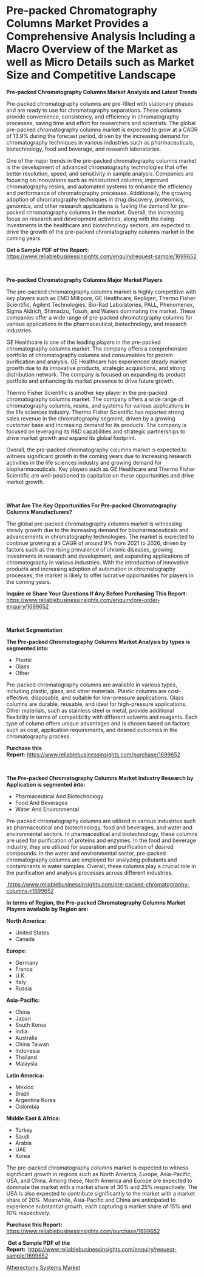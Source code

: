 <p><h1>Pre-packed Chromatography Columns Market Provides a Comprehensive Analysis Including a Macro Overview of the Market as well as Micro Details such as Market Size and Competitive Landscape</h1></p><p><strong>Pre-packed Chromatography Columns Market Analysis and Latest Trends</strong></p>
<p><p>Pre-packed chromatography columns are pre-filled with stationary phases and are ready to use for chromatography separations. These columns provide convenience, consistency, and efficiency in chromatography processes, saving time and effort for researchers and scientists. The global pre-packed chromatography columns market is expected to grow at a CAGR of 13.9% during the forecast period, driven by the increasing demand for chromatography techniques in various industries such as pharmaceuticals, biotechnology, food and beverage, and research laboratories.</p><p>One of the major trends in the pre-packed chromatography columns market is the development of advanced chromatography technologies that offer better resolution, speed, and sensitivity in sample analysis. Companies are focusing on innovations such as miniaturized columns, improved chromatography resins, and automated systems to enhance the efficiency and performance of chromatography processes. Additionally, the growing adoption of chromatography techniques in drug discovery, proteomics, genomics, and other research applications is fueling the demand for pre-packed chromatography columns in the market. Overall, the increasing focus on research and development activities, along with the rising investments in the healthcare and biotechnology sectors, are expected to drive the growth of the pre-packed chromatography columns market in the coming years.</p></p>
<p><strong>Get a Sample PDF of the Report:&nbsp;</strong> <a href="https://www.reliablebusinessinsights.com/enquiry/request-sample/1699652">https://www.reliablebusinessinsights.com/enquiry/request-sample/1699652</a></p>
<p>&nbsp;</p>
<p><strong>Pre-packed Chromatography Columns Major Market Players</strong></p>
<p><p>The pre-packed chromatography columns market is highly competitive with key players such as EMD Millipore, GE Healthcare, Repligen, Thermo Fisher Scientific, Agilent Technologies, Bio-Rad Laboratories, PALL, Phenomenex, Sigma Aldrich, Shimadzu, Tosoh, and Waters dominating the market. These companies offer a wide range of pre-packed chromatography columns for various applications in the pharmaceutical, biotechnology, and research industries.</p><p>GE Healthcare is one of the leading players in the pre-packed chromatography columns market. The company offers a comprehensive portfolio of chromatography columns and consumables for protein purification and analysis. GE Healthcare has experienced steady market growth due to its innovative products, strategic acquisitions, and strong distribution network. The company is focused on expanding its product portfolio and enhancing its market presence to drive future growth.</p><p>Thermo Fisher Scientific is another key player in the pre-packed chromatography columns market. The company offers a wide range of chromatography columns, resins, and systems for various applications in the life sciences industry. Thermo Fisher Scientific has reported strong sales revenue in the chromatography segment, driven by a growing customer base and increasing demand for its products. The company is focused on leveraging its R&D capabilities and strategic partnerships to drive market growth and expand its global footprint.</p><p>Overall, the pre-packed chromatography columns market is expected to witness significant growth in the coming years due to increasing research activities in the life sciences industry and growing demand for biopharmaceuticals. Key players such as GE Healthcare and Thermo Fisher Scientific are well-positioned to capitalize on these opportunities and drive market growth.</p></p>
<p>&nbsp;</p>
<p><strong>What Are The Key Opportunities For Pre-packed Chromatography Columns Manufacturers?</strong></p>
<p><p>The global pre-packed chromatography columns market is witnessing steady growth due to the increasing demand for biopharmaceuticals and advancements in chromatography technologies. The market is expected to continue growing at a CAGR of around 9% from 2021 to 2026, driven by factors such as the rising prevalence of chronic diseases, growing investments in research and development, and expanding applications of chromatography in various industries. With the introduction of innovative products and increasing adoption of automation in chromatography processes, the market is likely to offer lucrative opportunities for players in the coming years.</p></p>
<p><strong>Inquire or Share Your Questions If Any Before Purchasing This Report:</strong> <a href="https://www.reliablebusinessinsights.com/enquiry/pre-order-enquiry/1699652">https://www.reliablebusinessinsights.com/enquiry/pre-order-enquiry/1699652</a></p>
<p>&nbsp;</p>
<p><strong>Market Segmentation</strong></p>
<p><strong>The Pre-packed Chromatography Columns Market Analysis by types is segmented into:</strong></p>
<p><ul><li>Plastic</li><li>Glass</li><li>Other</li></ul></p>
<p><p>Pre-packed chromatography columns are available in various types, including plastic, glass, and other materials. Plastic columns are cost-effective, disposable, and suitable for low-pressure applications. Glass columns are durable, reusable, and ideal for high-pressure applications. Other materials, such as stainless steel or metal, provide additional flexibility in terms of compatibility with different solvents and reagents. Each type of column offers unique advantages and is chosen based on factors such as cost, application requirements, and desired outcomes in the chromatography process.</p></p>
<p><strong>Purchase this Report:&nbsp;</strong><a href="https://www.reliablebusinessinsights.com/purchase/1699652">https://www.reliablebusinessinsights.com/purchase/1699652</a></p>
<p>&nbsp;</p>
<p><strong>The Pre-packed Chromatography Columns Market Industry Research by Application is segmented into:</strong></p>
<p><ul><li>Pharmaceutical And Biotechnology</li><li>Food And Beverages</li><li>Water And Environmental</li></ul></p>
<p><p>Pre-packed chromatography columns are utilized in various industries such as pharmaceutical and biotechnology, food and beverages, and water and environmental sectors. In pharmaceutical and biotechnology, these columns are used for purification of proteins and enzymes. In the food and beverage industry, they are utilized for separation and purification of desired compounds. In the water and environmental sector, pre-packed chromatography columns are employed for analyzing pollutants and contaminants in water samples. Overall, these columns play a crucial role in the purification and analysis processes across different industries.</p></p>
<p><a href="https://www.reliablebusinessinsights.com/pre-packed-chromatography-columns-r1699652">&nbsp;https://www.reliablebusinessinsights.com/pre-packed-chromatography-columns-r1699652</a></p>
<p><strong>In terms of Region, the Pre-packed Chromatography Columns Market Players available by Region are:</strong></p>
<p>
    <p> <strong> North America: </strong>
        <ul>
            <li>United States</li>
            <li>Canada</li>
        </ul>
        </p> 
    <p> <strong> Europe: </strong>
        <ul>
            <li>Germany</li>
            <li>France</li>
            <li>U.K.</li>
            <li>Italy</li>
            <li>Russia</li>
        </ul>
        </p> 
    <p> <strong> Asia-Pacific: </strong>
        <ul>
            <li>China</li>
            <li>Japan</li>
            <li>South Korea</li>
            <li>India</li>
            <li>Australia</li>
            <li>China Taiwan</li>
            <li>Indonesia</li>
            <li>Thailand</li>
            <li>Malaysia</li>
        </ul>
        </p> 
    <p> <strong> Latin America: </strong>
        <ul>
            <li>Mexico</li>
            <li>Brazil</li>
            <li>Argentina Korea</li>
            <li>Colombia</li>
        </ul>
        </p> 
    <p> <strong> Middle East & Africa: </strong>
        <ul>
            <li>Turkey</li>
            <li>Saudi</li>
            <li>Arabia</li>
            <li>UAE</li>
            <li>Korea</li>
        </ul>
    </p>
    </p>
<p><p>The pre-packed chromatography columns market is expected to witness significant growth in regions such as North America, Europe, Asia-Pacific, USA, and China. Among these, North America and Europe are expected to dominate the market with a market share of 30% and 25% respectively. The USA is also expected to contribute significantly to the market with a market share of 20%. Meanwhile, Asia-Pacific and China are anticipated to experience substantial growth, each capturing a market share of 15% and 10% respectively.</p></p>
<p><strong>Purchase this Report: </strong><a href="https://www.reliablebusinessinsights.com/purchase/1699652">https://www.reliablebusinessinsights.com/purchase/1699652</a></p>
<p>&nbsp;<strong>Get a Sample PDF of the Report:&nbsp;&nbsp;</strong><a href="https://www.reliablebusinessinsights.com/enquiry/request-sample/1699652">https://www.reliablebusinessinsights.com/enquiry/request-sample/1699652</a></p>
<p><strong></strong></p>
<p><p><a href="https://view.publitas.com/reportprime-1/global-atherectomy-systems-market-is-projected-to-grow-at-a-cagr-of-12-4-forcasted-for-period-from-2024-to-2031/">Atherectomy Systems Market</a></p></p>